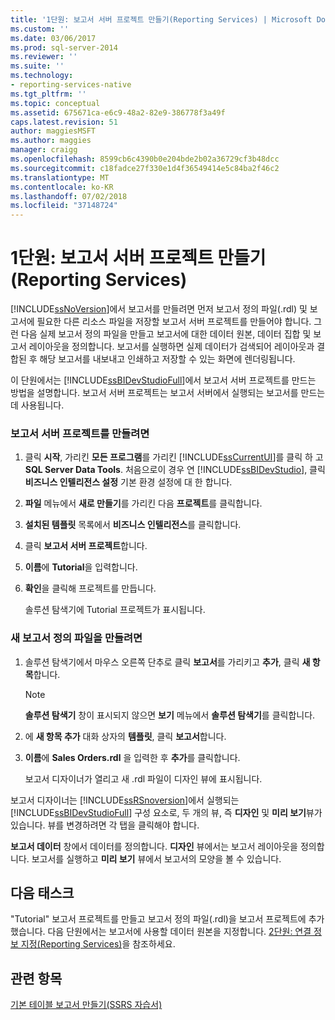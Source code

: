 ```yaml
---
title: '1단원: 보고서 서버 프로젝트 만들기(Reporting Services) | Microsoft Docs'
ms.custom: ''
ms.date: 03/06/2017
ms.prod: sql-server-2014
ms.reviewer: ''
ms.suite: ''
ms.technology:
- reporting-services-native
ms.tgt_pltfrm: ''
ms.topic: conceptual
ms.assetid: 675671ca-e6c9-48a2-82e9-386778f3a49f
caps.latest.revision: 51
author: maggiesMSFT
ms.author: maggies
manager: craigg
ms.openlocfilehash: 8599cb6c4390b0e204bde2b02a36729cf3b48dcc
ms.sourcegitcommit: c18fadce27f330e1d4f36549414e5c84ba2f46c2
ms.translationtype: MT
ms.contentlocale: ko-KR
ms.lasthandoff: 07/02/2018
ms.locfileid: "37148724"
---
```

# <a name="lesson-1-creating-a-report-server-project-reporting-services"></a>1단원: 보고서 서버 프로젝트 만들기(Reporting Services)
  [!INCLUDE[ssNoVersion](../includes/ssnoversion-md.md)]에서 보고서를 만들려면 먼저 보고서 정의 파일(.rdl) 및 보고서에 필요한 다른 리소스 파일을 저장할 보고서 서버 프로젝트를 만들어야 합니다. 그런 다음 실제 보고서 정의 파일을 만들고 보고서에 대한 데이터 원본, 데이터 집합 및 보고서 레이아웃을 정의합니다. 보고서를 실행하면 실제 데이터가 검색되어 레이아웃과 결합된 후 해당 보고서를 내보내고 인쇄하고 저장할 수 있는 화면에 렌더링됩니다.  
  
 이 단원에서는 [!INCLUDE[ssBIDevStudioFull](../includes/ssbidevstudiofull-md.md)]에서 보고서 서버 프로젝트를 만드는 방법을 설명합니다. 보고서 서버 프로젝트는 보고서 서버에서 실행되는 보고서를 만드는 데 사용됩니다.  
  
### <a name="to-create-a-report-server-project"></a>보고서 서버 프로젝트를 만들려면  
  
1.  클릭 **시작**, 가리킨 **모든 프로그램**를 가리킨 [!INCLUDE[ssCurrentUI](../includes/sscurrentui-md.md)]를 클릭 하 고 **SQL Server Data Tools**. 처음으로이 경우 연 [!INCLUDE[ssBIDevStudio](../includes/ssbidevstudio-md.md)], 클릭 **비즈니스 인텔리전스 설정** 기본 환경 설정에 대 한 합니다.  
  
2.  **파일** 메뉴에서 **새로 만들기**를 가리킨 다음 **프로젝트**를 클릭합니다.  
  
3.  **설치된 템플릿** 목록에서 **비즈니스 인텔리전스**를 클릭합니다.  
  
4.  클릭 **보고서 서버 프로젝트**합니다.  
  
5.  **이름**에 **Tutorial**을 입력합니다.  
  
6.  **확인**을 클릭해 프로젝트를 만듭니다.  
  
     솔루션 탐색기에 Tutorial 프로젝트가 표시됩니다.  
  
### <a name="to-create-a-new-report-definition-file"></a>새 보고서 정의 파일을 만들려면  
  
1.  솔루션 탐색기에서 마우스 오른쪽 단추로 클릭 **보고서**를 가리키고 **추가**, 클릭 **새 항목**합니다.  
  
    > [!NOTE]  
    >  **솔루션 탐색기** 창이 표시되지 않으면 **보기** 메뉴에서 **솔루션 탐색기**를 클릭합니다.  
  
2.  에 **새 항목 추가** 대화 상자의 **템플릿**, 클릭 **보고서**합니다.  
  
3.  **이름**에 **Sales Orders.rdl** 을 입력한 후 **추가**를 클릭합니다.  
  
     보고서 디자이너가 열리고 새 .rdl 파일이 디자인 뷰에 표시됩니다.  
  
 보고서 디자이너는 [!INCLUDE[ssRSnoversion](../includes/ssrsnoversion-md.md)]에서 실행되는 [!INCLUDE[ssBIDevStudioFull](../includes/ssbidevstudiofull-md.md)] 구성 요소로, 두 개의 뷰, 즉 **디자인** 및 **미리 보기**뷰가 있습니다. 뷰를 변경하려면 각 탭을 클릭해야 합니다.  
  
 **보고서 데이터** 창에서 데이터를 정의합니다. **디자인** 뷰에서는 보고서 레이아웃을 정의합니다. 보고서를 실행하고 **미리 보기** 뷰에서 보고서의 모양을 볼 수 있습니다.  
  
## <a name="next-task"></a>다음 태스크  
 "Tutorial" 보고서 프로젝트를 만들고 보고서 정의 파일(.rdl)을 보고서 프로젝트에 추가했습니다. 다음 단원에서는 보고서에 사용할 데이터 원본을 지정합니다. [2단원: 연결 정보 지정&#40;Reporting Services&#41;](lesson-2-specifying-connection-information-reporting-services.md)을 참조하세요.  
  
## <a name="see-also"></a>관련 항목  
 [기본 테이블 보고서 만들기&#40;SSRS 자습서&#41;](create-a-basic-table-report-ssrs-tutorial.md)  
  
  
